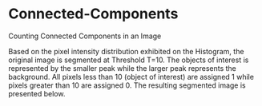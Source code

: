 # Connected-Components
Counting Connected Components in an Image

Based on the pixel intensity distribution exhibited on the Histogram, the original image is segmented at Threshold T=10. The objects of interest is represented by the smaller peak while the larger peak represents the background. 
All pixels less than 10 (object of interest)  are assigned 1 while pixels greater than 10 are assigned 0. The resulting segmented image is presented below.
